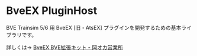 # BveEX PluginHost
BVE Trainsim 5/6 用 BveEX [旧・AtsEX] プラグインを開発するための基本ライブラリです。

詳しくは→ [BveEX BVE拡張キット - 岡オカ営業所](https://www.okaoka-depot.com/AtsEX/)
